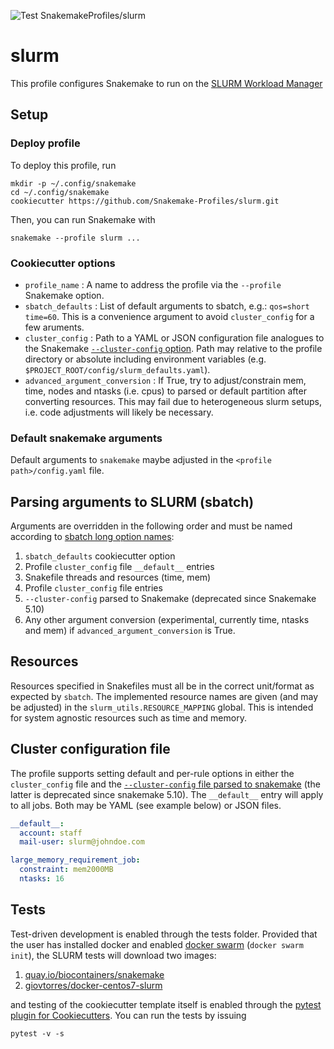 ![Test SnakemakeProfiles/slurm](https://github.com/Snakemake-Profiles/slurm/workflows/Test%20SnakemakeProfiles/slurm/badge.svg)

# slurm

This profile configures Snakemake to run on the [SLURM Workload Manager](https://slurm.schedmd.com/)

## Setup

### Deploy profile

To deploy this profile, run

	mkdir -p ~/.config/snakemake
	cd ~/.config/snakemake
	cookiecutter https://github.com/Snakemake-Profiles/slurm.git

Then, you can run Snakemake with

	snakemake --profile slurm ...

### Cookiecutter options

* `profile_name` : A name to address the profile via the `--profile` Snakemake option.
* `sbatch_defaults` : List of default arguments to sbatch, e.g.: `qos=short time=60`.
  This is a convenience argument to avoid `cluster_config` for a few aruments.
* `cluster_config` : Path to a YAML or JSON configuration file analogues to the
  Snakemake [`--cluster-config` option](https://snakemake.readthedocs.io/en/stable/snakefiles/configuration.html#cluster-configuration-deprecated).
  Path may relative to the profile directory or absolute including environment variables
  (e.g. `$PROJECT_ROOT/config/slurm_defaults.yaml`).
* `advanced_argument_conversion` : If True, try to adjust/constrain mem, time, nodes and ntasks (i.e. cpus) to
  parsed or default partition after converting resources. This may fail due to heterogeneous slurm setups,
  i.e. code adjustments will likely be necessary.

### Default snakemake arguments
Default arguments to ``snakemake`` maybe adjusted in the ``<profile path>/config.yaml`` file.


## Parsing arguments to SLURM (sbatch)
Arguments are overridden in the following order and must be named according to
[sbatch long option names](https://slurm.schedmd.com/sbatch.html):

1) `sbatch_defaults` cookiecutter option
2) Profile `cluster_config` file `__default__` entries
3) Snakefile threads and resources (time, mem)
4) Profile `cluster_config` file <rulename> entries
5) `--cluster-config` parsed to Snakemake (deprecated since Snakemake 5.10)
6) Any other argument conversion (experimental, currently time, ntasks and mem) if `advanced_argument_conversion` is True.

## Resources
Resources specified in Snakefiles must all be in the correct unit/format as expected by `sbatch`.
The implemented resource names are given (and may be adjusted) in the `slurm_utils.RESOURCE_MAPPING` global.
This is intended for system agnostic resources such as time and memory.

## Cluster configuration file
The profile supports setting default and per-rule options in either the `cluster_config` file and
the [`--cluster-config` file parsed to snakemake](https://snakemake.readthedocs.io/en/stable/snakefiles/configuration.html#cluster-configuration-deprecated)
(the latter is deprecated since snakemake 5.10). The `__default__` entry will apply to all jobs. Both may be YAML (see example
below) or JSON files.

```yaml
__default__:
  account: staff
  mail-user: slurm@johndoe.com

large_memory_requirement_job:
  constraint: mem2000MB
  ntasks: 16
```


## Tests
Test-driven development is enabled through the tests folder. Provided
that the user has installed docker and enabled [docker
swarm](https://docs.docker.com/engine/swarm/) (`docker swarm init`), the SLURM tests will
download two images:

1. [quay.io/biocontainers/snakemake](https://quay.io/repository/biocontainers/snakemake?tab=tags)
2. [giovtorres/docker-centos7-slurm](https://github.com/giovtorres/docker-centos7-slurm)

and testing of the cookiecutter template itself is enabled
through the [pytest plugin for
Cookiecutters](https://github.com/hackebrot/pytest-cookies). You can
run the tests by issuing

	pytest -v -s
